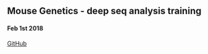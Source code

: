 ##  Mouse Genetics - deep seq analysis training
#### Feb 1st 2018

[GitHub](https://github.com/ARTbio/mouse_genetics)
